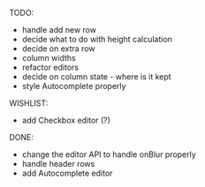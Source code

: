 
TODO:

- handle add new row
- decide what to do with height calculation
- decide on extra row
- column widths
- refactor editors
- decide on column state - where is it kept
- style Autocomplete properly

WISHLIST:
- add Checkbox editor (?)


DONE:
- change the editor API to handle onBlur properly
- handle header rows
- add Autocomplete editor


